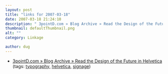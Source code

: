 ```yaml
---
layout: post
title: "links for 2007-03-18"
date: 2007-03-18 21:24:10
description: " 3pointD.com » Blog Archive » Read the Design of the Future in Helvetica (tags --  typography, helvetica, signage)&#8230;"
thumbnail: defaultThumbnail.png
alt: ""
category: Linkage

author: dug
---
```


<ul class="delicious">
	<li>
		<div class="delicious-link"><a href="http://www.3pointd.com/20070317/read-the-design-of-the-future-in-helvetica/">3pointD.com » Blog Archive » Read the Design of the Future in Helvetica</a></div>
		<div class="delicious-tags">(tags: <a href="http://del.icio.us/dug/typography,">typography,</a> <a href="http://del.icio.us/dug/helvetica,">helvetica,</a> <a href="http://del.icio.us/dug/signage">signage</a>)</div>
	</li>
</ul>
